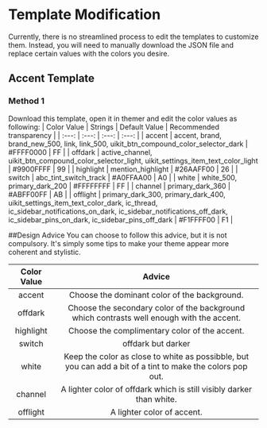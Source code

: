 # Template Modification 
Currently, there is no streamlined process to edit the templates to customize them. Instead, you will need to manually download the JSON file and replace certain values with the colors you desire.

## Accent Template 
### Method 1
Download this template, open it in themer and edit the color values as following:
| Color Value | Strings | Default Value | Recommended transparency |
| :---: | :---: | :---: | :---: |
| accent | accent, brand, brand_new_500, link, link_500, uikit_btn_compound_color_selector_dark | #FFFF0000 | FF |
| offdark | active_channel, uikit_btn_compound_color_selector_light, uikit_settings_item_text_color_light | #9900FFFF | 99 |
| highlight | mention_highlight | #26AAFF00 | 26 |
| switch | abc_tint_switch_track | #A0FFAA00 | A0 |
| white | white_500, primary_dark_200 | #FFFFFFFF | FF |
| channel | primary_dark_360 | #ABFF00FF | AB |
| offlight | primary_dark_300, primary_dark_400, uikit_settings_item_text_color_dark, ic_thread, ic_sidebar_notifications_on_dark, ic_sidebar_notifications_off_dark, ic_sidebar_pins_on_dark, ic_sidebar_pins_off_dark | #F1FFFF00 | F1 |

##Design Advice 
You can choose to follow this advice, but it is not compulsory. It's simply some tips to make your theme appear more coherent and stylistic.

| Color Value | Advice |
| :---: | :---: |
| accent | Choose the dominant color of the background. |
| offdark | Choose the secondary color of the background which contrasts well enough with the accent. |
| highlight | Choose the complimentary color of the accent. |
| switch | offdark but darker |
| white | Keep the color as close to white as possibble, but you can add a bit of a tint to make the colors pop out. |
| channel | A lighter color of offdark which is still visibly darker than white. |
| offlight | A lighter color of accent. |

